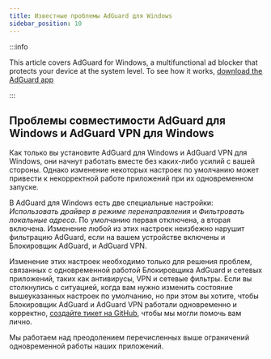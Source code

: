 ```yaml
---
title: Известные проблемы AdGuard для Windows
sidebar_position: 10
---
```


:::info

This article covers AdGuard for Windows, a multifunctional ad blocker that protects your device at the system level. To see how it works, [download the AdGuard app](https://adguard.com/download.html?auto=true)

:::

## Проблемы совместимости AdGuard для Windows и AdGuard VPN для Windows

Как только вы установите AdGuard для Windows и AdGuard VPN для Windows, они начнут работать вместе без каких-либо усилий с вашей стороны. Однако изменение некоторых настроек по умолчанию может привести к некорректной работе приложений при их одновременном запуске.

В AdGuard для Windows есть две специальные настройки: *Использовать драйвер в режиме перенаправления* и *Фильтровать локальные адреса*. По умолчанию первая отключена, а вторая включена. Изменение любой из этих настроек неизбежно нарушит фильтрацию AdGuard, если на вашем устройстве включены и Блокировщик AdGuard, и AdGuard VPN.

Изменение этих настроек необходимо только для решения проблем, связанных с одновременной работой Блокировщика AdGuard и сетевых приложений, таких как антивирусы, VPN и сетевые фильтры. Если вы столкнулись с ситуацией, когда вам нужно изменить состояние вышеуказанных настроек по умолчанию, но при этом вы хотите, чтобы Блокировщик AdGuard и AdGuard VPN работали одновременно и корректно, [создайте тикет на GitHub](https://github.com/AdguardTeam/AdguardForWindows/issues/new/choose), чтобы мы могли помочь вам лично.

Мы работаем над преодолением перечисленных выше ограничений одновременной работы наших приложений.
